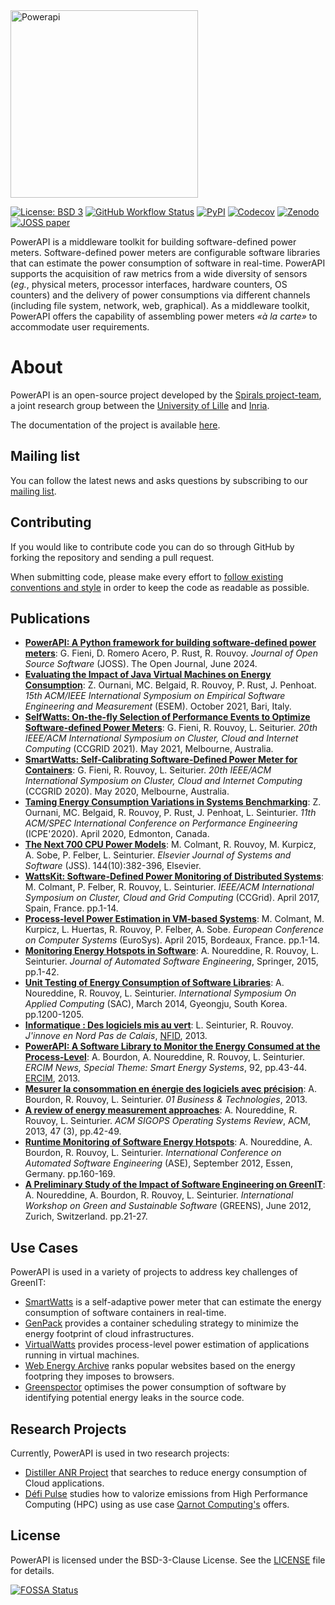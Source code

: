 <img src="https://rawgit.com/Spirals-Team/powerapi/master/resources/logo/PowerAPI-logo.png" alt="Powerapi" width="300px">

[![License: BSD 3](https://img.shields.io/pypi/l/powerapi.svg)](https://opensource.org/licenses/BSD-3-Clause)
[![GitHub Workflow Status](https://img.shields.io/github/actions/workflow/status/powerapi-ng/powerapi/build.yml)](https://github.com/powerapi-ng/powerapi/actions/workflows/build.yml)
[![PyPI](https://img.shields.io/pypi/v/powerapi)](https://pypi.org/project/powerapi/)
[![Codecov](https://codecov.io/gh/powerapi-ng/powerapi/branch/master/graph/badge.svg)](https://codecov.io/gh/powerapi-ng/powerapi)
[![Zenodo](https://zenodo.org/badge/DOI/10.5281/zenodo.11453194.svg)](https://doi.org/10.5281/zenodo.11453194)
[![JOSS paper](https://joss.theoj.org/papers/ff5876ca096c62cb6d243e56b5676c4e/status.svg)](https://joss.theoj.org/papers/ff5876ca096c62cb6d243e56b5676c4e)

PowerAPI is a middleware toolkit for building software-defined power meters.
Software-defined power meters are configurable software libraries that can estimate the power consumption of software in real-time.
PowerAPI supports the acquisition of raw metrics from a wide diversity of sensors (*eg.*, physical meters, processor interfaces, hardware counters, OS counters) and the delivery of power consumptions via different channels (including file system, network, web, graphical).
As a middleware toolkit, PowerAPI offers the capability of assembling power meters *«à la carte»* to accommodate user requirements.

# About

PowerAPI is an open-source project developed by the [Spirals project-team](https://team.inria.fr/spirals), a joint research group between the [University of Lille](https://www.univ-lille.fr) and [Inria](https://www.inria.fr).

The documentation of the project is available [here](http://powerapi.org).

## Mailing list
You can follow the latest news and asks questions by subscribing to our <a href="mailto:sympa@inria.fr?subject=subscribe powerapi">mailing list</a>.

## Contributing
If you would like to contribute code you can do so through GitHub by forking the repository and sending a pull request.

When submitting code, please make every effort to [follow existing conventions and style](CONTRIBUTING.md) in order to keep the code as readable as possible.

## Publications
- **[PowerAPI: A Python framework for building software-defined power meters](https://joss.theoj.org/papers/10.21105/joss.06670)**: G. Fieni, D. Romero Acero, P. Rust, R. Rouvoy. _Journal of Open Source Software_ (JOSS). The Open Journal, June 2024.
- **[Evaluating the Impact of Java Virtual Machines on Energy Consumption](https://hal.inria.fr/hal-03275286v1)**: Z. Ournani, MC. Belgaid, R. Rouvoy, P. Rust, J. Penhoat. _15th ACM/IEEE International Symposium on Empirical Software Engineering and Measurement_ (ESEM). October 2021, Bari, Italy.
- **[SelfWatts: On-the-fly Selection of Performance Events to Optimize Software-defined Power Meters](https://hal.inria.fr/hal-03173410v1)**: G. Fieni, R. Rouvoy, L. Seiturier. _20th IEEE/ACM International Symposium on Cluster, Cloud and Internet Computing_ (CCGRID 2021). May 2021, Melbourne, Australia.
- **[SmartWatts: Self-Calibrating Software-Defined Power Meter for Containers](https://hal.inria.fr/hal-02470128v1)**: G. Fieni, R. Rouvoy, L. Seiturier. _20th IEEE/ACM International Symposium on Cluster, Cloud and Internet Computing_ (CCGRID 2020). May 2020, Melbourne, Australia.
- **[Taming Energy Consumption Variations in Systems Benchmarking](https://hal.inria.fr/hal-02403379v1)**: Z. Ournani, MC. Belgaid, R. Rouvoy, P. Rust, J. Penhoat, L. Seinturier. _11th ACM/SPEC International Conference on Performance Engineering_ (ICPE'2020). April 2020, Edmonton, Canada.
- **[The Next 700 CPU Power Models](https://hal.inria.fr/hal-01827132v2)**: M. Colmant, R. Rouvoy, M. Kurpicz, A. Sobe, P. Felber, L. Seinturier. _Elsevier Journal of Systems and Software_ (JSS). 144(10):382-396, Elsevier.
- **[WattsKit: Software-Defined Power Monitoring of Distributed Systems](https://hal.inria.fr/hal-01439889)**: M. Colmant, P. Felber, R. Rouvoy, L. Seinturier. _IEEE/ACM International Symposium on Cluster, Cloud and Grid Computing_ (CCGrid). April 2017, Spain, France. pp.1-14.
- **[Process-level Power Estimation in VM-based Systems](https://hal.inria.fr/hal-01130030)**: M. Colmant, M. Kurpicz, L. Huertas, R. Rouvoy, P. Felber, A. Sobe. _European Conference on Computer Systems_ (EuroSys). April 2015, Bordeaux, France. pp.1-14.
- **[Monitoring Energy Hotspots in Software](https://hal.inria.fr/hal-01069142)**: A. Noureddine, R. Rouvoy, L. Seinturier. _Journal of Automated Software Engineering_, Springer, 2015, pp.1-42.
- **[Unit Testing of Energy Consumption of Software Libraries](https://hal.inria.fr/hal-00912613)**: A. Noureddine, R. Rouvoy, L. Seinturier. _International Symposium On Applied Computing_ (SAC), March 2014, Gyeongju, South Korea. pp.1200-1205.
- **[Informatique : Des logiciels mis au vert](http://www.jinnove.com/Actualites/Informatique-des-logiciels-mis-au-vert)**: L. Seinturier, R. Rouvoy. _J'innove en Nord Pas de Calais_, [NFID](http://www.jinnove.com), 2013.
- **[PowerAPI: A Software Library to Monitor the Energy Consumed at the Process-Level](http://ercim-news.ercim.eu/en92/special/powerapi-a-software-library-to-monitor-the-energy-consumed-at-the-process-level)**: A. Bourdon, A. Noureddine, R. Rouvoy, L. Seinturier. _ERCIM News, Special Theme: Smart Energy Systems_, 92, pp.43-44. [ERCIM](http://www.ercim.eu), 2013.
- **[Mesurer la consommation en énergie des logiciels avec précision](http://www.lifl.fr/digitalAssets/0/807_01info_130110_16_39.pdf)**: A. Bourdon, R. Rouvoy, L. Seinturier. _01 Business & Technologies_, 2013.
- **[A review of energy measurement approaches](https://hal.inria.fr/hal-00912996v2)**: A. Noureddine, R. Rouvoy, L. Seinturier. _ACM SIGOPS Operating Systems Review_, ACM, 2013, 47 (3), pp.42-49.
- **[Runtime Monitoring of Software Energy Hotspots](https://hal.inria.fr/hal-00715331)**: A. Noureddine, A. Bourdon, R. Rouvoy, L. Seinturier. _International Conference on Automated Software Engineering_ (ASE), September 2012, Essen, Germany. pp.160-169.
- **[A Preliminary Study of the Impact of Software Engineering on GreenIT](https://hal.inria.fr/hal-00681560)**: A. Noureddine, A. Bourdon, R. Rouvoy, L. Seinturier. _International Workshop on Green and Sustainable Software_ (GREENS), June 2012, Zurich, Switzerland. pp.21-27.

## Use Cases
PowerAPI is used in a variety of projects to address key challenges of GreenIT:
* [SmartWatts](https://github.com/powerapi-ng/smartwatts-formula) is a self-adaptive power meter that can estimate the energy consumption of software containers in real-time.
* [GenPack](https://hal.inria.fr/hal-01403486) provides a container scheduling strategy to minimize the energy footprint of cloud infrastructures.
* [VirtualWatts](https://github.com/powerapi-ng/virtualwatts-formula) provides process-level power estimation of applications running in virtual machines.
* [Web Energy Archive](http://webenergyarchive.com) ranks popular websites based on the energy footpring they imposes to browsers.
* [Greenspector](https://greenspector.com) optimises the power consumption of software by identifying potential energy leaks in the source code.

## Research Projects

Currently, PowerAPI is used in two research projects:

- [Distiller ANR Project](https://www.davidson.fr/blog/comment-reduire-limpact-environnemental-des-applications-cloud-davidson-consulting-inria-ovhcloud-orange-sassocient-pour-le-programme-de-recherche-distiller) that searches to reduce energy consumption of Cloud applications.
- [Défi Pulse](https://www.inria.fr/fr/pulse-defi-qarnot-computing-ademe-calcul-intensif-hpc-environnement) studies how to valorize emissions from High Performance Computing (HPC) using as use case [Qarnot Computing's](https://qarnot.com/en) offers.

## License
PowerAPI is licensed under the BSD-3-Clause License. See the [LICENSE](LICENSE) file for details.

[![FOSSA Status](https://app.fossa.com/api/projects/git%2Bgithub.com%2Fpowerapi-ng%2Fpowerapi.svg?type=large)](https://app.fossa.com/projects/git%2Bgithub.com%2Fpowerapi-ng%2Fpowerapi?ref=badge_large)
